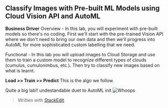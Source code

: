 ## Classify Images with Pre-built ML Models using Cloud Vision API and AutoML

**Business Driver**
Overview - In this lab, you will experiment with pre-built models so there's no coding. First we'll start with the pre-trained Vision API where we don't need to bring our own data and then we'll progress into AutoML for more sophisticated custom labelling that we need.

Functional - In this lab you will upload images to Cloud Storage and use them to train a custom model to recognize different types of clouds (cumulus, cumulonimbus, etc.). Then try to classify new images based on what is learnt. 

**Load >> Train >> Predict**
This is the algo we follow.


 


Quite a big lab!! undestandable duet to AutoML init
![Whoops](https://i.imgur.com/qP8vnP6.png)



> Written with [StackEdit](https://stackedit.io/).
<!--stackedit_data:
eyJoaXN0b3J5IjpbLTc2NDQ4NzMxNCw4MDkzNjI5MiwtMTQ2Nz
A4NjY1MSwtMjA3MzcxMTcxXX0=
-->